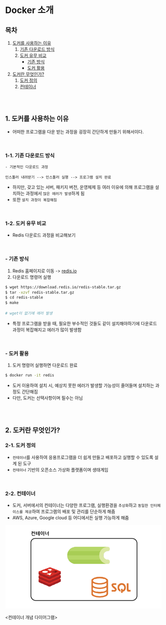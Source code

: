 # Docker 소개

## 목차

1. [도커를 사용하는 이유](#1-도커를-사용하는-이유)
    1. [기존 다운로드 방식](#1-1-기존-다운로드-방식)
    2. [도커 유무 비교](#1-2-도커-유무-비교)
        - [기존 방식](#--기존-방식)
        - [도커 활용](#--도커-활용)
2. [도커란 무엇인가?](#2-도커란-무엇인가)
    1. [도커 정의](#2-1-도커-정의)
    2. [컨테이너](#2-2-컨테이너)

<br/>
<br/>

## 1. 도커를 사용하는 이유

- 어떠한 프로그램을 다운 받는 과정을 굉장히 간단하게 만들기 위해서이다.

<br/>

### 1-1. 기존 다운로드 방식

```
- 기본적인 다운로드 과정

인스톨러 내려받기 --> 인스톨러 실행 --> 프로그램 설치 완료
```

- 하지만, 갖고 있는 서버, 패키지 버전, 운영체제 등 여러 이유에 의해 프로그램을 설치하는 과정에서 `많은 에러가 발생`하게 됨
- 또한 `설치 과정이 복잡해짐`

<br/>

### 1-2. 도커 유무 비교

- Redis 다운로드 과정을 비교해보기

<br/>

### - 기존 방식

1. Redis 홈페이지로 이동 -> [redis.io](https://redis.io/)
2. 다운로드 명령어 실행

```bash
$ wget https://download.redis.io/redis-stable.tar.gz
$ tar -xzvf redis-stable.tar.gz
$ cd redis-stable
$ make

# wget이 없기에 에러 발생
```

- 특정 프로그램을 받을 때, 필요한 부수적인 것들도 같이 설치해야하기에 다운로드 과정이 복잡해지고 에러가 많이 발생함

<br/>

### - 도커 활용

1. 도커 명령어 실행하면 다운로드 완료

```bash
$ docker run -it redis
```

- 도커 이용하여 설치 시, 예상치 못한 에러가 발생할 가능성이 줄어들며 설치하는 과정도 간단해짐
- 다만, 도커는 선택사항이며 필수는 아님

<br/>
<br/>

## 2. 도커란 무엇인가?

### 2-1. 도커 정의

- `컨테이너`를 사용하여 응용프로그램을 더 쉽게 만들고 배포하고 실행할 수 있도록 설계 된 도구
- `컨테이너` 기반의 오픈소스 가상화 플랫폼이며 생태계임

<br/>

### 2-2. 컨테이너

- 도커, 서버에서의 컨테이너는 다양한 프로그램, 실행환경을 `추상화`하고 `동일한 인터페이스를 제공`하여 프로그램의 배포 및 관리를 단순하게 해줌
- AWS, Azure, Google cloud 등 어디에서든 실행 가능하게 해줌

![컨테이너](../img/docker_container.png)

<컨테이너 개념 다이어그램>